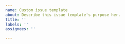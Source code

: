 ```yaml
---
name: Custom issue template
about: Describe this issue template's purpose her.
title: ''
labels: ''
assignees: ''

---
```



